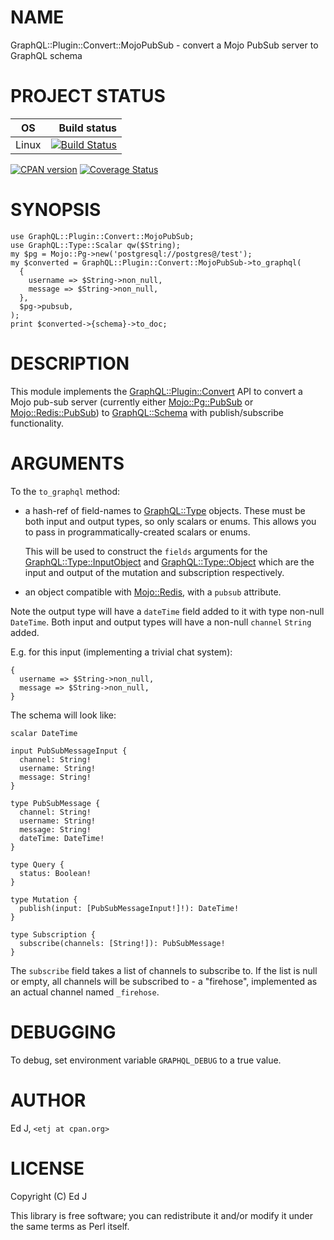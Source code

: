 # NAME

GraphQL::Plugin::Convert::MojoPubSub - convert a Mojo PubSub server to GraphQL schema

# PROJECT STATUS

| OS      |  Build status |
|:-------:|--------------:|
| Linux   | [![Build Status](https://travis-ci.org/graphql-perl/GraphQL-Plugin-Convert-MojoPubSub.svg?branch=master)](https://travis-ci.org/graphql-perl/GraphQL-Plugin-Convert-MojoPubSub) |

[![CPAN version](https://badge.fury.io/pl/GraphQL-Plugin-Convert-MojoPubSub.svg)](https://metacpan.org/pod/GraphQL::Plugin::Convert::MojoPubSub) [![Coverage Status](https://coveralls.io/repos/github/graphql-perl/GraphQL-Plugin-Convert-MojoPubSub/badge.svg?branch=master)](https://coveralls.io/github/graphql-perl/GraphQL-Plugin-Convert-MojoPubSub?branch=master)

# SYNOPSIS

    use GraphQL::Plugin::Convert::MojoPubSub;
    use GraphQL::Type::Scalar qw($String);
    my $pg = Mojo::Pg->new('postgresql://postgres@/test');
    my $converted = GraphQL::Plugin::Convert::MojoPubSub->to_graphql(
      {
        username => $String->non_null,
        message => $String->non_null,
      },
      $pg->pubsub,
    );
    print $converted->{schema}->to_doc;

# DESCRIPTION

This module implements the [GraphQL::Plugin::Convert](https://metacpan.org/pod/GraphQL::Plugin::Convert) API to convert
a Mojo pub-sub server (currently either [Mojo::Pg::PubSub](https://metacpan.org/pod/Mojo::Pg::PubSub) or
[Mojo::Redis::PubSub](https://metacpan.org/pod/Mojo::Redis::PubSub)) to [GraphQL::Schema](https://metacpan.org/pod/GraphQL::Schema) with publish/subscribe
functionality.

# ARGUMENTS

To the `to_graphql` method:

- a hash-ref of field-names to [GraphQL::Type](https://metacpan.org/pod/GraphQL::Type) objects. These must be
both input and output types, so only scalars or enums. This allows you
to pass in programmatically-created scalars or enums.

    This will be used to construct the `fields` arguments for the
    [GraphQL::Type::InputObject](https://metacpan.org/pod/GraphQL::Type::InputObject) and [GraphQL::Type::Object](https://metacpan.org/pod/GraphQL::Type::Object) which are
    the input and output of the mutation and subscription respectively.

- an object compatible with [Mojo::Redis](https://metacpan.org/pod/Mojo::Redis), with a `pubsub` attribute.

Note the output type will have a `dateTime` field added to it with type
non-null `DateTime`. Both input and output types will have a non-null
`channel` `String` added.

E.g. for this input (implementing a trivial chat system):

    {
      username => $String->non_null,
      message => $String->non_null,
    }

The schema will look like:

    scalar DateTime

    input PubSubMessageInput {
      channel: String!
      username: String!
      message: String!
    }

    type PubSubMessage {
      channel: String!
      username: String!
      message: String!
      dateTime: DateTime!
    }

    type Query {
      status: Boolean!
    }

    type Mutation {
      publish(input: [PubSubMessageInput!]!): DateTime!
    }

    type Subscription {
      subscribe(channels: [String!]): PubSubMessage!
    }

The `subscribe` field takes a list of channels to subscribe to. If the
list is null or empty, all channels will be subscribed to - a "firehose",
implemented as an actual channel named `_firehose`.

# DEBUGGING

To debug, set environment variable `GRAPHQL_DEBUG` to a true value.

# AUTHOR

Ed J, `<etj at cpan.org>`

# LICENSE

Copyright (C) Ed J

This library is free software; you can redistribute it and/or modify
it under the same terms as Perl itself.

